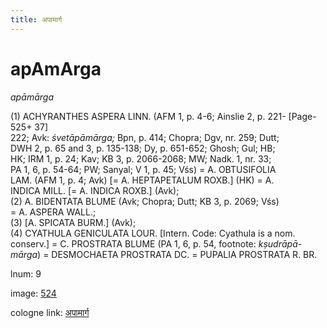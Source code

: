 ```yaml
---
title: अपामार्ग
---
```


# apAmArga

<i>apāmārga</i>  <div n="P" />(1) <bot>ACHYRANTHES ASPERA LINN.</bot> (AFM 1, p. 4-6; Ainslie 2, p. 221- [Page-525+ 37] <div n="lb" />222; Avk: <i>śvetāpāmārga;</i> Bpn, p. 414; Chopra; Dgv, nr. 259; Dutt; <div n="lb" />DWH 2, p. 65 and 3, p. 135-138; Dy, p. 651-652; Ghosh; Gul; HB; <div n="lb" />HK; IRM 1, p. 24; Kav; KB 3, p. 2066-2068; MW; Nadk. 1, nr. 33; <div n="lb" />PA 1, 6, p. 54-64; PW; Sanyal; V 1, p. 45; Vśs) = <bot>A. OBTUSIFOLIA <div n="lb" />LAM.</bot> (AFM 1, p. 4; Avk) [= <bot>A. HEPTAPETALUM ROXB.</bot>] (HK) = <bot>A. <div n="lb" />INDICA MILL.</bot> [= <bot>A. INDICA ROXB.</bot>] (Avk); <div n="P" />(2) <bot>A. BIDENTATA BLUME</bot> (Avk; Chopra; Dutt; KB 3, p. 2069; Vśs) <div n="lb" />= <bot>A. ASPERA WALL.</bot>; <div n="P" />(3) [<bot>A. SPICATA BURM.</bot>] (Avk); <div n="P" />(4) <bot>CYATHULA GENICULATA LOUR.</bot> [Intern. Code: Cyathula is a nom. <div n="lb" />conserv.] = <bot>C. PROSTRATA BLUME</bot> (PA 1, 6, p. 54, footnote: <i>kṣudrāpā-</i> <div n="lb" /><i>mārga</i>) = <bot>DESMOCHAETA PROSTRATA DC.</bot> = <bot>PUPALIA PROSTRATA R. BR.</bot>

lnum: 9

image: [524](https://www.sanskrit-lexicon.uni-koeln.de/scans/csl-apidev/servepdf.php?dict=snp&page=524)

cologne link: [अपामार्ग](https://sanskrit-lexicon.uni-koeln.de/scans/csl-apidev/getword.php?dict=snp&key=अपामार्ग)

